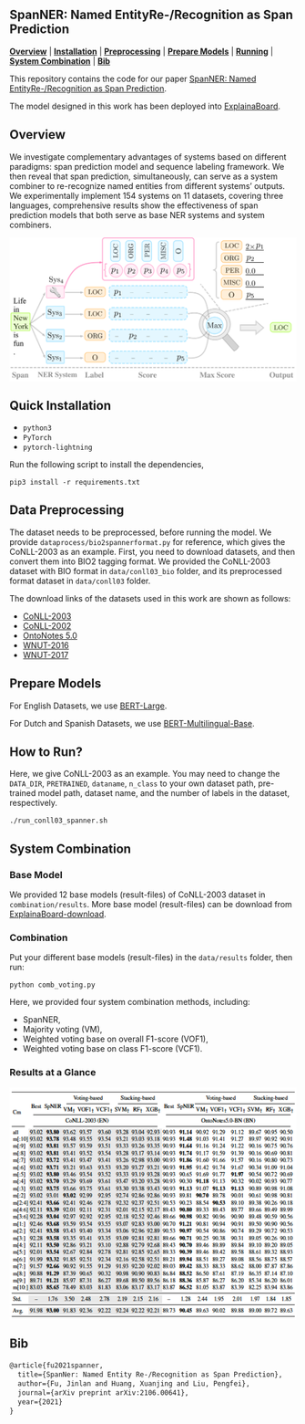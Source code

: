 ## SpanNER: Named EntityRe-/Recognition as Span Prediction
[**Overview**](https://hub.fastgit.org/neulab/SpanNER#overview) | 
[**Installation**](https://hub.fastgit.org/neulab/SpanNER#quick-installation) |
[**Preprocessing**](https://hub.fastgit.org/neulab/SpanNER#data-preprocessing) |
[**Prepare Models**](https://hub.fastgit.org/neulab/SpanNER#prepare-models) |
[**Running**](https://hub.fastgit.org/neulab/SpanNER#how-to-run) |
[**System Combination**](https://hub.fastgit.org/neulab/SpanNER#system-combination) |
[**Bib**](http://explainaboard.nlpedia.ai/explainaboard.bib)

This repository contains the code for our paper [SpanNER: Named EntityRe-/Recognition as Span Prediction](https://arxiv.org/pdf/2106.00641v1.pdf).

The model designed in this work has been deployed into [ExplainaBoard](http://explainaboard.nlpedia.ai/leaderboard/task-ner/index.php).

## Overview

We investigate complementary advantages of systems based on different paradigms: span prediction model and sequence labeling framework. We then reveal that span prediction, simultaneously, can serve as a system combiner to re-recognize named entities from different systems’ outputs. We experimentally implement 154 systems on 11
datasets, covering three languages, comprehensive results show the effectiveness of span prediction models that both serve as base NER systems and system combiners.

<!-- Two roles of span prediction models (boxes in blue): 
* as a base NER system 
* as a system combiner. -->

<div  align="center">
 <img src="pic/spanner.png" width = "550" alt="d" align=center />
</div>


## Quick Installation

- `python3`
- `PyTorch`
- `pytorch-lightning`

Run the following script to install the dependencies,
```
pip3 install -r requirements.txt
```



## Data Preprocessing

The dataset needs to be preprocessed, before running the model.
We provide `dataprocess/bio2spannerformat.py` for reference, which gives the CoNLL-2003 as an example. 
First, you need to download datasets, and then convert them into BIO2 tagging format. We provided the CoNLL-2003 dataset with BIO format in `data/conll03_bio` folder, and its preprocessed format dataset in `data/conll03` folder.

The download links of the datasets used in this work are shown as follows:
- [CoNLL-2003](https://www.clips.uantwerpen.be/conll2003/ner/)
- [CoNLL-2002](https://www.clips.uantwerpen.be/conll2002/ner/)
- [OntoNotes 5.0](https://catalog.ldc.upenn.edu/LDC2013T19)
- [WNUT-2016](http://noisy-text.github.io/2016/ner-shared-task.html)
- [WNUT-2017](http://noisy-text.github.io/2017/emerging-rare-entities.html)



## Prepare Models

For English Datasets, we use [BERT-Large](https://github.com/google-research/bert).

For Dutch and Spanish Datasets, we use [BERT-Multilingual-Base](https://huggingface.co/bert-base-multilingual-uncased).






## How to Run?

Here, we give CoNLL-2003 as an example. You may need to change the `DATA_DIR`, `PRETRAINED`, `dataname`, `n_class` to your own dataset path, pre-trained model path, dataset name, and the number of labels in the dataset, respectively.

```
./run_conll03_spanner.sh
```



## System Combination

### Base Model
We provided 12 base models (result-files) of CoNLL-2003 dataset in `combination/results`.
More base model (result-files) can be download from [ExplainaBoard-download](http://explainaboard.nlpedia.ai/download.html).

### Combination
Put your different base models (result-files) in the `data/results` folder, then run:

```
python comb_voting.py
```

Here, we provided four system combination methods, including: 

- SpanNER, 
- Majority voting (VM), 
- Weighted voting base on overall F1-score (VOF1), 
- Weighted voting base on class F1-score (VCF1).

### Results at a Glance
<div  align="center">
 <img src="pic/comb_res.png" width = "600" alt="d" align=center />
</div>


## Bib

```
@article{fu2021spanner,
  title={SpanNer: Named Entity Re-/Recognition as Span Prediction},
  author={Fu, Jinlan and Huang, Xuanjing and Liu, Pengfei},
  journal={arXiv preprint arXiv:2106.00641},
  year={2021}
}
```


